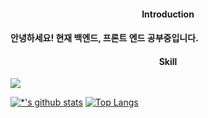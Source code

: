 <h4 align ="center">Introduction<h4>
 
 안녕하세요! 현재 백엔드, 프론트 엔드 공부중입니다.<br>
 
 <h4 align ="center">Skill</h4>
 
<img src="https://img.shields.io/badge/Spring-#6DB33F?style=flat&logo=Spring&logoColor=white"/>
  
 
 [![*'s github stats](https://github-readme-stats.vercel.app/api?username=bluemindhan)](https://github.com/bluemindhan)
 [![Top Langs](https://github-readme-stats.vercel.app/api/top-langs/?username=bluemindhan)](https://github.com/bluemindhan/github-readme-stats)
